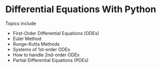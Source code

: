 # Differential Equations With Python

Topics include
* First-Order Differential Equations (ODEs)
* Euler Method
* Runge-Kutta Methods
* Systems of 1st-order ODEs
* How to handle 2nd-order ODEs
* Partial Differential Equations (PDEs)